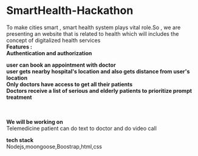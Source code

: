 # SmartHealth-Hackathon

To make cities smart , smart health system plays vital role.So , we are presenting an website that is related to health  which  will includes the concept of digitalized health services  <br>
**Features :**     <br>
  **Authentication and authorization**<br>

  **user can book an appointment with doctor** <br>
  **user gets nearby hospital's location and also gets distance from user's location** <br>
   **Only doctors have access to get  all their patients** <br>
**Doctors receive a list of serious and elderly patients to prioritize prompt treatment**<br>
<br>
<br>

**We will be working on**<br>
Telemedicine patient can do text  to doctor and do video call <br>

**tech stack**<br>
Nodejs,moongoose,Boostrap,html,css<br>
<br>



